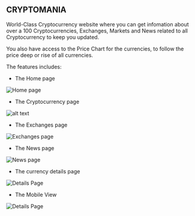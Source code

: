 ## CRYPTOMANIA 

World-Class Cryptocurrency website where
you can get infomation about over a 100 Cryptocurrencies, Exchanges, Markets and News related to all Cryptocurrency to keep you updated.

You also have access to the Price Chart for the currencies, to follow the price deep or rise of all currencies.

The features includes:

- The Home page

![Home page](./src/assets/Cryptomania-home.png)

- The Cryptocurrency page

![alt text](./src/assets/Cryptomania-cryptocurrency.png)

- The Exchanges page

![Exchanges page](./src/assets/Cryptomania-exchanges.png)

- The News page

![News page](./src/assets/Cryptomania-news.png)

- The currency details page

![Details Page](./src/assets/Cryptomania-details.png)

- The Mobile View

![Details Page](./src/assets/Cryptomania-mobile.png)